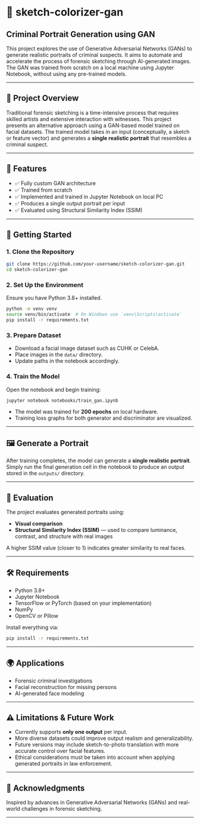 # 🎨 sketch-colorizer-gan  
## Criminal Portrait Generation using GAN

This project explores the use of Generative Adversarial Networks (GANs) to generate realistic portraits of criminal suspects. It aims to automate and accelerate the process of forensic sketching through AI-generated images. The GAN was trained from scratch on a local machine using Jupyter Notebook, without using any pre-trained models.

---

## 🧠 Project Overview

Traditional forensic sketching is a time-intensive process that requires skilled artists and extensive interaction with witnesses. This project presents an alternative approach using a GAN-based model trained on facial datasets. The trained model takes in an input (conceptually, a sketch or feature vector) and generates a **single realistic portrait** that resembles a criminal suspect.

---

## 🧱 Features

- ✅ Fully custom GAN architecture
- ✅ Trained from scratch 
- ✅ Implemented and trained in Jupyter Notebook on local PC
- ✅ Produces a single output portrait per input
- ✅ Evaluated using Structural Similarity Index (SSIM)

---

## 🚀 Getting Started

### 1. Clone the Repository

```bash
git clone https://github.com/your-username/sketch-colorizer-gan.git
cd sketch-colorizer-gan
```

### 2. Set Up the Environment

Ensure you have Python 3.8+ installed.

```bash
python -m venv venv
source venv/bin/activate  # On Windows use `venv\Scripts\activate`
pip install -r requirements.txt
```

### 3. Prepare Dataset

- Download a facial image dataset such as CUHK or CelebA.
- Place images in the `data/` directory.
- Update paths in the notebook accordingly.

### 4. Train the Model

Open the notebook and begin training:

```bash
jupyter notebook notebooks/train_gan.ipynb
```

- The model was trained for **200 epochs** on local hardware.
- Training loss graphs for both generator and discriminator are visualized.

---

## 🖼️ Generate a Portrait

After training completes, the model can generate a **single realistic portrait**. Simply run the final generation cell in the notebook to produce an output stored in the `outputs/` directory.

---

## 🧪 Evaluation

The project evaluates generated portraits using:

- **Visual comparison**
- **Structural Similarity Index (SSIM)** — used to compare luminance, contrast, and structure with real images

A higher SSIM value (closer to 1) indicates greater similarity to real faces.

---

## 🛠 Requirements

- Python 3.8+
- Jupyter Notebook
- TensorFlow or PyTorch (based on your implementation)
- NumPy
- OpenCV or Pillow

Install everything via:

```bash
pip install -r requirements.txt
```

---

## 🌍 Applications

- Forensic criminal investigations
- Facial reconstruction for missing persons
- AI-generated face modeling

---

## ⚠️ Limitations & Future Work

- Currently supports **only one output** per input.
- More diverse datasets could improve output realism and generalizability.
- Future versions may include sketch-to-photo translation with more accurate control over facial features.
- Ethical considerations must be taken into account when applying generated portraits in law enforcement.

---

## 🙌 Acknowledgments

Inspired by advances in Generative Adversarial Networks (GANs) and real-world challenges in forensic sketching.

---
